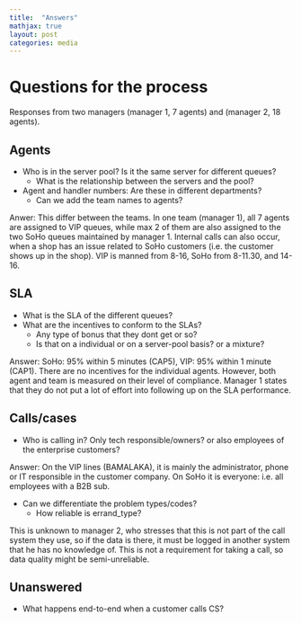 ```yaml
---
title:  "Answers"
mathjax: true
layout: post
categories: media
---
```


# Questions for the process
Responses from two managers (manager 1, 7 agents) and (manager 2, 18 agents).

## Agents
- Who is in the server pool? Is it the same server for different queues?
  - What is the relationship between the servers and the pool?
- Agent and handler numbers: Are these in different departments?
  - Can we add the team names to agents?

Anwer: 
This differ between the teams. In one team (manager 1), all 7 agents are assigned to VIP queues, while max 2 of them are also assigned to the two SoHo queues maintained by manager 1. Internal calls can also occur, when a shop has an issue related to SoHo customers (i.e. the customer shows up in the shop). VIP is manned from 8-16, SoHo from 8-11.30, and 14-16.

## SLA
- What is the SLA of the different queues?
- What are the incentives to conform to the SLAs?
  - Any type of bonus that they dont get or so?
  - Is that on a individual or on a server-pool basis? or a mixture?

Answer: SoHo: 95% within 5 minutes (CAP5), VIP: 95% within 1 minute (CAP1). There are no incentives for the individual agents. However, both agent and team is measured on their level of compliance. Manager 1 states that they do not put a lot of effort into following up on the SLA performance.
 

## Calls/cases
- Who is calling in? Only tech responsible/owners? or also employees of the enterprise customers?

Answer: On the VIP lines (BAMALAKA), it is mainly the administrator, phone or IT responsible in the customer company. On SoHo it is everyone: i.e. all employees with a B2B sub.

- Can we differentiate the problem types/codes?
  - How reliable is errand_type? 

This is unknown to manager 2, who stresses that this is not part of the call system they use, so if the data is there, it must be logged in another system that he has no knowledge of. This is not a requirement for taking a call, so data quality might be semi-unreliable.

## Unanswered
- What happens end-to-end when a customer calls CS?

